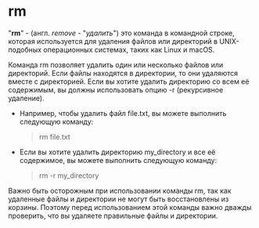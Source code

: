 # rm

"**rm**" - (англ. *remove* - "*удалить*") это команда в командной строке, которая используется для удаления файлов или директорий в UNIX-подобных операционных системах, таких как Linux и macOS.

Команда rm позволяет удалить один или несколько файлов или директорий. Если файлы находятся в директории, то они удаляются вместе с директорией. Если вы хотите удалить директорию со всем её содержимым, вы должны использовать опцию -r (рекурсивное удаление).

* Например, чтобы удалить файл file.txt, вы можете выполнить следующую команду:

    > rm file.txt

* Если вы хотите удалить директорию my_directory и все её содержимое, вы можете выполнить следующую команду:

    > rm -r my_directory

Важно быть осторожным при использовании команды rm, так как удаленные файлы и директории не могут быть восстановлены из корзины. Поэтому перед использованием этой команды важно дважды проверить, что вы удаляете правильные файлы и директории.